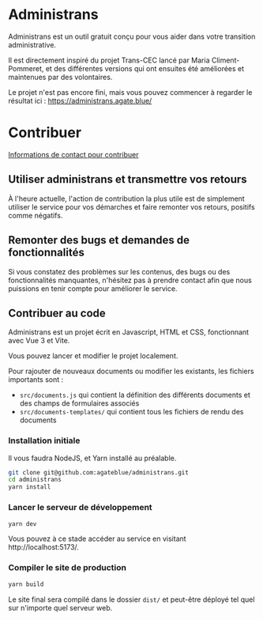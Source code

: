 # Administrans

Administrans est un outil gratuit conçu pour vous aider dans votre transition administrative.

Il est directement inspiré du projet Trans-CEC lancé par Maria Climent-Pommeret,
et des différentes versions qui ont ensuites été améliorées et maintenues par des volontaires.

Le projet n'est pas encore fini, mais vous pouvez commencer à regarder le résultat ici :
https://administrans.agate.blue/

# Contribuer

[Informations de contact pour contribuer](https://administrans.agate.blue/#/a-propos#contact)

## Utiliser administrans et transmettre vos retours

À l'heure actuelle, l'action de contribution la plus utile est de simplement utiliser le service
pour vos démarches et faire remonter vos retours, positifs comme négatifs.

## Remonter des bugs et demandes de fonctionnalités

Si vous constatez des problèmes sur les contenus, des bugs ou des fonctionnalités manquantes, n'hésitez pas à prendre contact afin que nous puissions en tenir compte pour améliorer le service.

## Contribuer au code

Administrans est un projet écrit en Javascript, HTML et CSS, fonctionnant avec Vue 3 et Vite.

Vous pouvez lancer et modifier le projet localement.

Pour rajouter de nouveaux documents ou modifier les existants, les fichiers importants sont :

- `src/documents.js` qui contient la définition des différents documents et des champs de formulaires associés
- `src/documents-templates/` qui contient tous les fichiers de rendu des documents

### Installation initiale

Il vous faudra NodeJS, et Yarn installé au préalable.

```sh
git clone git@github.com:agateblue/administrans.git
cd administrans
yarn install
```

### Lancer le serveur de développement

```sh
yarn dev
```

Vous pouvez à ce stade accéder au service en visitant http://localhost:5173/.

### Compiler le site de production

```sh
yarn build
```

Le site final sera compilé dans le dossier `dist/` et peut-être déployé tel quel sur n'importe quel serveur web.
